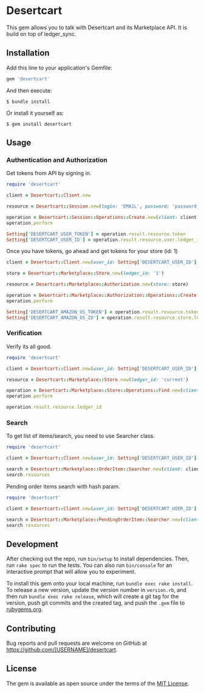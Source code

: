 # Desertcart

This gem allows you to talk with Desertcart and its Marketplace API. It is build on top of ledger_sync.

## Installation

Add this line to your application's Gemfile:

```ruby
gem 'desertcart'
```

And then execute:

    $ bundle install

Or install it yourself as:

    $ gem install desertcart

## Usage

### Authentication and Authorization

Get tokens from API by signing in.

```ruby
require 'desertcart'

client = Desertcart::Client.new

resource = Desertcart::Session.new(login: 'EMAIL', password: 'password')

operation = Desertcart::Session::Operations::Create.new(client: client, resource: resource)
operation.perform

Setting['DESERTCART_USER_TOKEN'] = operation.result.resource.token
Setting['DESERTCART_USER_ID'] = operation.result.resource.user.ledger_id
```

Once you have tokens, go ahead and get tokens for your store (id: 1)
```ruby
client = Desertcart::Client.new(user_id: Setting['DESERTCART_USER_ID'], user_token: Setting['DESERTCART_USER_TOKEN'], store_id: nil, store_token: nil)

store = Desertcart::Marketplace::Store.new(ledger_id: '1')

resource = Desertcart::Marketplace::Authorization.new(store: store)

operation = Desertcart::Marketplace::Authorization::Operations::Create.new(client: client, resource: resource)
operation.perform

Setting['DESERTCART_AMAZON_US_TOKEN'] = operation.result.resource.token
Setting['DESERTCART_AMAZON_US_ID'] = operation.result.resource.store.ledger_id
```

### Verification

Verify its all good.
```ruby
require 'desertcart'

client = Desertcart::Client.new(user_id: Setting['DESERTCART_USER_ID'], user_token: Setting['DESERTCART_USER_TOKEN'], store_id: Setting['DESERTCART_AMAZON_US_ID'], store_token: Setting['DESERTCART_AMAZON_US_TOKEN'])

resource = Desertcart::Marketplace::Store.new(ledger_id: 'current')

operation = Desertcart::Marketplace::Store::Operations::Find.new(client: client, resource: resource)
operation.perform

operation.result.resource.ledger_id
```

### Search

To get list of items/search, you need to use Searcher class.
```ruby
require 'desertcart'

client = Desertcart::Client.new(user_id: Setting['DESERTCART_USER_ID'], user_token: Setting['DESERTCART_USER_TOKEN'], store_id: Setting['DESERTCART_AMAZON_US_ID'], store_token: Setting['DESERTCART_AMAZON_US_TOKEN'])

search = Desertcart::Marketplace::OrderItem::Searcher.new(client: client, query: {})
search.resources
```

Pending order items search with hash param.
```ruby
require 'desertcart'

client = Desertcart::Client.new(user_id: Setting['DESERTCART_USER_ID'], user_token: Setting['DESERTCART_USER_TOKEN'], store_id: Setting['DESERTCART_AMAZON_US_ID'], store_token: Setting['DESERTCART_AMAZON_US_TOKEN'])

search = Desertcart::Marketplace::PendingOrderItem::Searcher.new(client: client, query: {updated_at_gte: 1.day.ago.to_i})
search.resources
```

## Development

After checking out the repo, run `bin/setup` to install dependencies. Then, run `rake spec` to run the tests. You can also run `bin/console` for an interactive prompt that will allow you to experiment.

To install this gem onto your local machine, run `bundle exec rake install`. To release a new version, update the version number in `version.rb`, and then run `bundle exec rake release`, which will create a git tag for the version, push git commits and the created tag, and push the `.gem` file to [rubygems.org](https://rubygems.org).

## Contributing

Bug reports and pull requests are welcome on GitHub at https://github.com/[USERNAME]/desertcart.

## License

The gem is available as open source under the terms of the [MIT License](https://opensource.org/licenses/MIT).

